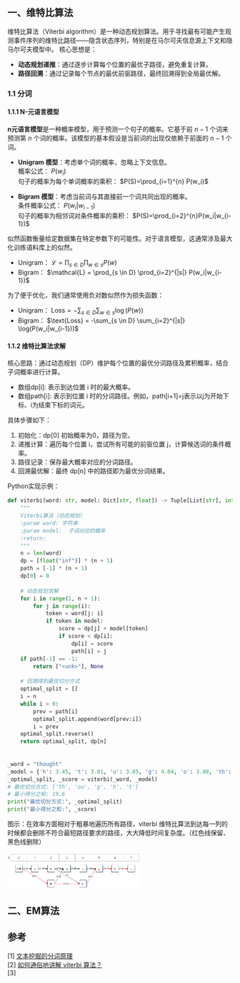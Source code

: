 ## 一、维特比算法
维特比算法（Viterbi algorithm）是一种动态规划算法。用于寻找最有可能产生观测事件序列的维特比路径——隐含状态序列，特别是在马尔可夫信息源上下文和隐马尔可夫模型中。
核心思想是：
+ **动态规划递推**：通过逐步计算每个位置的最优子路径，避免重复计算。
+ **路径回溯**：通过记录每个节点的最优前驱路径，最终回溯得到全局最优解。

### 1.1 分词
#### 1.1.1 N-元语言模型
 **n元语言模型**是一种概率模型，用于预测一个句子的概率。它基于前 $n-1$ 个词来预测第 $n$ 个词的概率。该模型的基本假设是当前词的出现仅依赖于前面的 $n-1$ 个词。


- **Unigram 模型**：考虑单个词的概率，忽略上下文信息。<br>
  概率公式： $P(w_i)$ <br>
  句子的概率为每个单词概率的乘积： $P(S)=\prod_{i=1}^{n} P(w_i)$

- **Bigram 模型**：考虑当前词与其直接前一个词共同出现的概率。<br>
  条件概率公式： $P(w_i|w_{i-1})$ <br>
  句子的概率为相邻词对条件概率的乘积： $P(S)=\prod_{i=2}^{n}P(w_i|w_{i-1})$

似然函数衡量给定数据集在特定参数下的可能性。对于语言模型，这通常涉及最大化训练语料库上的似然。
- Unigram： $\mathcal{L} = \prod_{s \in D} \prod_{w \in s} P(w)$
- Bigram： $\mathcal{L} = \prod_{s \in D} \prod_{i=2}^{|s|} P(w_i|w_{i-1})$

为了便于优化，我们通常使用负对数似然作为损失函数：
- Unigram： $\text{Loss} = -\sum_{s \in D} \sum_{w \in s} \log(P(w))$
- Bigram：  $\text{Loss} = -\sum_{s \in D} \sum_{i=2}^{|s|} \log(P(w_i|w_{i-1}))$

#### 1.1.2 维特比算法求解
核心思路：通过动态规划（DP）维护每个位置的最优分词路径及累积概率，结合子词概率进行计算。
+ 数组dp[i]: 表示到达位置 i 时的最大概率。 
+ 数组path[i]: 表示到位置 i 时的分词路径。例如，path[i+1]=j表示以j为开始下标、i为结束下标的词元。

具体步骤如下：
1. 初始化：dp[0] 初始概率为0，路径为空。
2. 递推计算：遍历每个位置 i，尝试所有可能的前驱位置 j，计算候选词的条件概率。
3. 路径记录：保存最大概率对应的分词路径。
4. 回溯最优解：最终 dp[n] 中的路径即为最优分词结果。

Python实现示例：
```python
def viterbi(word: str, model: Dict[str, float]) -> Tuple[List[str], int]:
    """
    Viterbi算法（动态规划）
    :param word: 字符串
    :param model:  子词对应的概率
    :return:
    """
    n = len(word)
    dp = [float("inf")] * (n + 1)
    path = [-1] * (n + 1)
    dp[0] = 0

    # 动态规划求解
    for i in range(1, n + 1):
        for j in range(i):
            token = word[j: i]
            if token in model:
                score = dp[j] + model[token]
                if score < dp[i]:
                    dp[i] = score
                    path[i] = j
    if path[-1] == -1:
        return ["<unk>"], None

    # 回溯得到最优切分方式
    optimal_split = []
    i = n
    while i > 0:
        prev = path[i]
        optimal_split.append(word[prev:i])
        i = prev
    optimal_split.reverse()
    return optimal_split, dp[n]


_word = "thought"
_model = {'h': 3.45, 't': 3.01, 'u': 3.85, 'g': 4.04, 'o': 3.08, 'th': 4.55, 'ou': 4.55}
_optimal_split, _score = viterbi(_word, _model)
# 最优切分方式: ['th', 'ou', 'g', 'h', 't']
# 最小得分之和: 19.6
print("最优切分方式:", _optimal_split)
print("最小得分之和:", _score)
```
图示：在效率方面相对于粗暴地遍历所有路径，viterbi 维特比算法到达每一列的时候都会删除不符合最短路径要求的路径，大大降低时间复杂度。（红色线保留、黑色线删除）

<img src="../images/01-tokenization/维特比分词.png" width="60%" height="60%" alt="">

## 二、EM算法


## 参考
[1] [文本挖掘的分词原理](https://www.cnblogs.com/pinard/p/6677078.html)<br>
[2] [如何通俗地讲解 viterbi 算法？](https://www.zhihu.com/question/20136144/answer/763021768?utm_psn=1895852064111829755)<br>
[3] []()<br>

